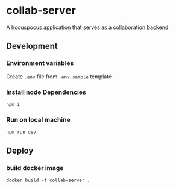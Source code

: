 # collab-server
A [hocuspocus](https://github.com/ueberdosis/hocuspocus) application that serves as a collaboration backend.

## Development
### Environment variables
Create `.env` file from `.env.sample` template

### Install node Dependencies
```
npm i
```

### Run on local machine
```
npm run dev
```

## Deploy
### build docker image
```
docker build -t collab-server .
```
